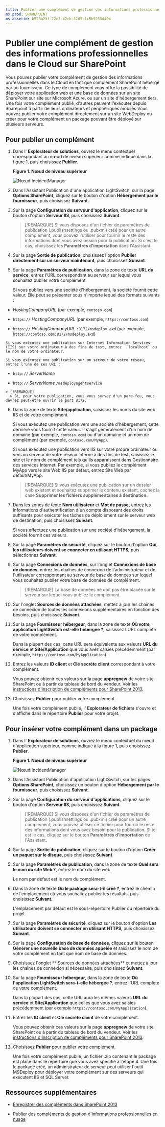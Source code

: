 ```yaml
---
title: Publier une complément de gestion des informations professionnelles dans le Cloud sur SharePoint
ms.prod: SHAREPOINT
ms.assetid: b528a23f-72c3-42cb-8265-1c5b9238d404
---
```



# Publier une complément de gestion des informations professionnelles dans le Cloud sur SharePoint
Vous pouvez publier votre complément de gestion des informations professionnelles dans le Cloud en tant que complément SharePoint hébergé par un fournisseur. Ce type de complément vous offre la possibilité de déployer votre application web et une base de données sur un site SharePoint sur site sur Microsoft Azure, ou sur un site d'hébergement tiers. Une fois votre complément publié, d'autres peuvent l'exécuter depuis Sharepoint à partir de leurs ordinateurs et périphériques mobiles.Vous pouvez publier votre complément directement sur un site WebDeploy ou créer pour votre complément un package pouvant être déployé sur plusieurs serveurs.
## Pour publier un complément
<a name="publish"> </a>


1. Dans l' **Explorateur de solutions**, ouvrez le menu contextuel correspondant au nœud de niveau supérieur comme indiqué dans la figure 1, puis choisissez **Publier**.
    
   **Figure 1. Nœud de niveau supérieur**

  

     ![Nœud IncidentManager](images/CBA_IM_18.PNG)
  

  

  
2. Dans l'Assistant Publication d'une application LightSwitch, sur la page **Options SharePoint**, cliquez sur le bouton d'option **Hébergement par le fournisseur**, puis choisissez **Suivant**.
    
  
3. Sur la page **Configuration du serveur d'application**, cliquez sur le bouton d'option **Serveur IIS**, puis choisissez **Suivant**.
    
    > [!REMARQUE]
      > Si vous disposez d'un fichier de paramètres de publication (.publishsettings ou .pubxml) créé pour un autre complément, vous pouvez l'utiliser pour fournir le reste des informations dont vous avez besoin pour la publication. Si c'est le cas, choisissez les **Paramètres d'importation** dans l'Assistant.
4. Sur la page **Sortie de publication**, choisissez l'option **Publier directement sur un serveur maintenant**, puis choisissez **Suivant**.
    
  
5. Sur la page **Paramètres de publication**, dans la zone de texte **URL du service**, entrez l'URL correspondant au serveur sur lequel vous souhaitez publier votre complément.
    
    Si vous publiez vers une société d'hébergement, la société fournit cette valeur. Elle peut se présenter sous n'importe lequel des formats suivants :
    
  -  _HostingCompanyURL_ (par exemple, `contoso.com`)
    
  
  -  `https://` _HostingCompanyURL_ (par exemple, `https://contoso.com`)
    
  
  -  `https://` _HostingCompanyURL_ `:8172/msdeploy.axd` (par exemple, `https://contoso.com:8172/msdeploy.axd`)
    
  

    Si vous exécutez une publication sur Internet Information Services (IIS) sur votre ordinateur à des fins de test, entrez  `localhost` ou le nom de votre ordinateur.
    
    Si vous exécutez une publication sur un serveur de votre réseau, entrez l'une de ces URL :
    
  -  `http://` _ServerName_
    
  
  -  `http://` _ServerName_ `/msdeployagentservice`
    
  

    > [!REMARQUE]
      > Si, pour votre publication, vous vous servez d'un pare-feu, vous devrez peut-être ouvrir le port 8172. 
6. Dans la zone de texte **Site/application**, saisissez les noms du site web IIS et de votre complément.
    
    Si vous exécutez une publication vers une société d'hébergement, cette dernière vous fournit cette valeur. Il s'agit généralement d'un nom de domaine (par exemple,  `contoso.com`) ou d'un domaine et un nom de complément (par exemple,  `contoso.com/MyApp`).
    
    Si vous exécutez une publication vers IIS sur votre propre ordinateur ou vers un serveur de votre réseau interne à des fins de test, saisissez le site et le nom de complément tels qu'ils apparaissent dans Gestionnaire des services Internet. Par exemple, si vous publiez le complément MyApp vers le site Web IIS par défaut, entrez Site Web par défaut/MyApp.
    
    > [!REMARQUE]
      > Si vous exécutez une publication sur un dossier web existant et souhaitez supprimer le contenu existant, cochez la case **Supprimer les fichiers supplémentaires à destination**. 
7. Dans les zones de texte **Nom utilisateur** et **Mot de passe**, entrez les informations d'authentification d'un compte disposant des droits suffisants pour exécuter les tâches de déploiement sur le serveur web de destination, puis choisissez **Suivant**.
    
    Si vous effectuez une publication sur une société d'hébergement, la société fournit ces valeurs.
    
  
8. Sur la page **Paramètres de sécurité**, cliquez sur le bouton d'option **Oui, les utilisateurs doivent se connecter en utilisant HTTPS**, puis sélectionnez **Suivant**.
    
  
9. Sur la page **Connexions de données**, sur l'onglet **Connexions de base de données**, entrez les chaînes de connexion de l'administrateur et de l'utilisateur correspondant au serveur de base de données sur lequel vous souhaitez publier votre base de données de complément.
    
    > [!REMARQUE]
      > La base de données ne doit pas être placée sur le serveur sur lequel vous publiez le complément. 
10. Sur l'onglet **Sources de données attachées**, mettez à jour les chaînes de connexion de toutes les connexions supplémentaires en fonction des besoins, puis choisissez **Suivant**.
    
  
11. Sur la page **Fournisseur hébergeur**, dans la zone de texte **Où votre application LightSwitch est-elle hébergée ?**, saisissez l'URL complète de votre complément.
    
    Dans la plupart des cas, cette URL sera équivalente aux valeurs **URL du service** et **Site/Application** que vous avez saisies précédemment (par exemple, `https://contoso.com/MyApplication`).
    
  
12. Entrez les valeurs **ID client** et **Clé secrète client** correspondant à votre complément.
    
     Vous pouvez obtenir ces valeurs sur la page **appregnew** de votre site SharePoint ou à partir du tableau de bord du vendeur. Voir les [instructions d'inscription de compléments pour SharePoint 2013](http://msdn.microsoft.com/fr-fr/library/office/jj687469%28v=office.15%29.aspx).
    
  
13. Choisissez **Publier** pour publier votre complément.
    
    Une fois votre complément publié, l' **Explorateur de fichiers** s'ouvre et s'affiche dans le répertoire **Publier** pour votre projet.
    
  

## Pour insérer votre complément dans un package
<a name="package"> </a>


1. Dans l' **Explorateur de solutions**, ouvrez le menu contextuel du nœud d'application supérieur, comme indiqué à la figure 1, puis choisissez **Publier**.
    
   **Figure 1. Nœud de niveau supérieur**

  

     ![Nœud IncidentManager](images/CBA_IM_18.PNG)
  

    
    
  
2. Dans l'Assistant Publication d'application LightSwitch, sur les pages **Options SharePoint**, choisissez un bouton d'option **Hébergement par le fournisseur**, puis choisissez **Suivant**.
    
  
3. Sur la page **Configuration du serveur d'applications**, cliquez sur le bouton d'option **Serveur IIS**, puis choisissez **Suivant**.
    
    > [!REMARQUE]
      > Si vous disposez d'un fichier de paramètres de publication (.publishsettings ou .pubxml) créé pour un autre complément, vous pouvez utiliser ce fichier pour fournir le reste des informations dont vous avez besoin pour la publication. Si tel est le cas, cliquez sur le bouton **Paramètres d'importation** de l'Assistant.
4. Sur la page **Sortie de publication**, cliquez sur le bouton d'option **Créer un paquet sur le disque**, puis choisissez **Suivant**.
    
  
5. Sur la page **Paramètres de publication**, dans la zone de texte **Quel sera le nom du site Web ?**, entrez le nom du site web.
    
    Le nom par défaut est le nom du complément.
    
  
6. Dans la zone de texte **Où le package sera-t-il créé ?**, entrez le chemin de l'emplacement où vous souhaitez publier les résultats, puis choisissez **Suivant**.
    
    L'emplacement par défaut est le sous-répertoire Publier du répertoire du projet.
    
  
7. Sur la page **Paramètres de sécurité**, cliquez sur le bouton d'option **Les utilisateurs doivent se connecter en utilisant HTTPS**, puis choisissez **Suivant**.
    
  
8. Sur la page **Configuration de base de données**, cliquez sur le bouton **Générer une nouvelle base de données appelée** et saisissez le nom de votre complément en tant que nom de base de données.
    
  
9. Choisissez l'onglet ** Sources de données attachées** et mettez à jour les chaînes de connexion si nécessaire, puis choisissez **Suivant**.
    
  
10. Sur la page **Fournisseur hébergeur**, dans la zone de texte **Où l'application LightSwitch sera-t-elle hébergée ?**, entrez l'URL complète de votre complément.
    
    Dans la plupart des cas, cette URL aura les mêmes valeurs **URL du service** et **Site/Application** que celles que vous avez saisies précédemment (par exemple `https://contoso.com/MyApplication`).
    
  
11. Entrez les **ID client** et **Clé secrète client** de votre complément.
    
     Vous pouvez obtenir ces valeurs sur la page **appregnew** de votre site SharePoint ou à partir du tableau de bord du vendeur. Voir les [instructions d'inscription de compléments pour SharePoint 2013](http://msdn.microsoft.com/fr-fr/library/office/jj687469%28v=office.15%29.aspx).
    
  
12. Choisissez **Publier** pour publier votre complément.
    
    Une fois votre complément publié, un fichier .zip contenant le package est placé dans le répertoire que vous avez spécifié à l'étape 4. Une fois le package créé, un administrateur de serveur peut utiliser l'outil MSDeploy pour déployer votre complément sur des serveurs qui exécutent IIS et SQL Server.
    
  

## Ressources supplémentaires
<a name="bk_addresources"> </a>


-  [Enregistrer des compléments dans SharePoint 2013](register-sharepoint-add-ins-2013.md)
    
  
-  [Publier des compléments de gestion d'informations professionnelles en nuage](publish-cloud-business-add-ins.md)
    
  

